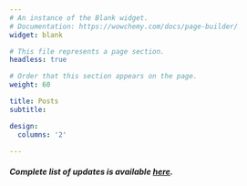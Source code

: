 ```yaml
---
# An instance of the Blank widget.
# Documentation: https://wowchemy.com/docs/page-builder/
widget: blank

# This file represents a page section.
headless: true

# Order that this section appears on the page.
weight: 60

title: Posts
subtitle:

design:
  columns: '2'

---
```



##### Complete list of updates is available [here](./updates/).